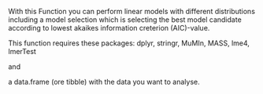 With this Function you can perform linear models with different distributions including a model selection which is selecting the best model candidate according to lowest akaikes information creterion (AIC)-value. 

This function requires these packages:
dplyr, stringr, MuMIn, MASS, lme4, lmerTest

and

a data.frame (ore tibble) with the data you want to analyse.


